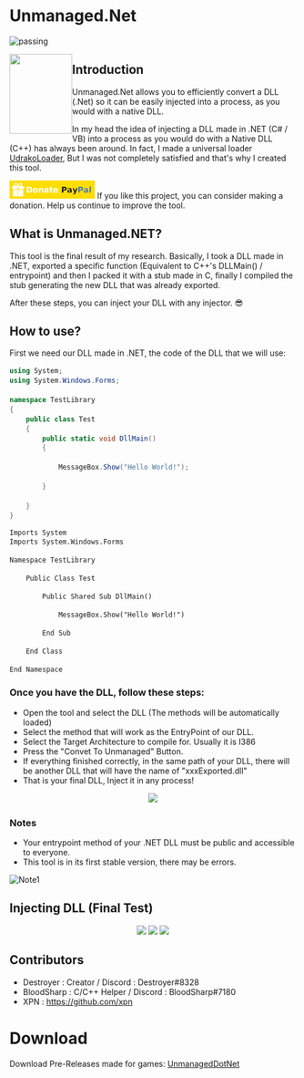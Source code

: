 # Unmanaged.Net
![passing](https://img.shields.io/badge/build-passing-brightgreen) 


<img align="left" width="110" height="140" src="https://i.ibb.co/cwNFYJL/icons8-cuttlefish-builds-content-managed-websites-and-mobile-apps-96.png">

## Introduction
Unmanaged.Net allows you to efficiently convert a DLL (.Net) so it can be easily injected into a process, as you would with a native DLL.

In my head the idea of injecting a DLL made in .NET (C# / VB) into a process as you would do with a Native DLL (C++) has always been around.
In fact, I made a universal loader [UdrakoLoader](https://github.com/DestroyerDarkNess/Udrakoloader), But I was not completely satisfied and that's why I created this tool.

 [![Doate Image](https://raw.githubusercontent.com/poucotm/Links/master/image/PayPal/donate-paypal.png)][PM] If you like this project, you can consider making a donation. Help us continue to improve the tool.


## What is Unmanaged.NET?

This tool is the final result of my research. Basically, I took a DLL made in .NET, exported a specific function (Equivalent to C++'s DLLMain() / entrypoint) and then I packed it with a stub made in C, finally I compiled the stub generating the new DLL that was already exported.

After these steps, you can inject your DLL with any injector. 😎

## How to use?

First we need our DLL made in .NET, the code of the DLL that we will use:

```c#
using System;
using System.Windows.Forms;

namespace TestLibrary
{
    public class Test
    {
        public static void DllMain()
        {

            MessageBox.Show("Hello World!");

        }

    }
}
```
```VB
Imports System
Imports System.Windows.Forms

Namespace TestLibrary

    Public Class Test

        Public Shared Sub DllMain()

            MessageBox.Show("Hello World!")

        End Sub

    End Class

End Namespace
```

### Once you have the DLL, follow these steps:​

- Open the tool and select the DLL (The methods will be automatically loaded)
- Select the method that will work as the EntryPoint of our DLL.
- Select the Target Architecture to compile for. Usually it is I386
- Press the "Convet To Unmanaged" Button.
- If everything finished correctly, in the same path of your DLL, there will be another DLL that will have the name of "xxxExported.dll"
- That is your final DLL, Inject it in any process!

<p align="center">
  <img src="https://i.ibb.co/Lzw3tyj/Previewdll.png" />
</p>

### Notes

- Your entrypoint method of your .NET DLL must be public and accessible to everyone.
- This tool is in its first stable version, there may be errors.

![Note1](https://i.ibb.co/8s97wgv/Sin-t-tulo.png)

## Injecting DLL (Final Test)

<p align="center">
  <img src="https://i.ibb.co/QPn8V9R/Test-Previewsa1.png" />
  <img src="https://i.ibb.co/r3npNZp/Test-Preview1.png" />
  <img src="https://i.ibb.co/brw0nCM/Test-Preview2.png" />
</p>

## Contributors
- Destroyer  : Creator      / Discord : Destroyer#8328
- BloodSharp : C/C++ Helper / Discord : BloodSharp#7180
- XPN : https://github.com/xpn 

# Download

Download Pre-Releases made for games: [UnmanagedDotNet](https://github.com/DestroyerDarkNess/Unmanaged.Net/releases/download/v1.0/Unmanaged.Net.7z)


[PM]:https://www.paypal.me/SalvadorKrilewski "PayPal"



